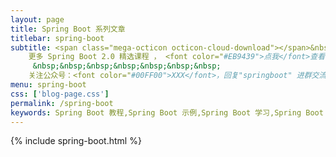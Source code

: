 ```yaml
---
layout: page
title: Spring Boot 系列文章
titlebar: spring-boot
subtitle: <span class="mega-octicon octicon-cloud-download"></span>&nbsp;&nbsp;
    更多 Spring Boot 2.0 精选课程 ， <font color="#EB9439">点我</font>查看！<br/>
     &nbsp;&nbsp;&nbsp;&nbsp;&nbsp;&nbsp;&nbsp;
    关注公众号：<font color="#00FF00">XXX</font>，回复"springboot" 进群交流。
menu: spring-boot
css: ['blog-page.css']
permalink: /spring-boot
keywords: Spring Boot 教程,Spring Boot 示例,Spring Boot 学习,Spring Boot 资源,Spring Boot 2.0
---
```


{% include spring-boot.html %}
